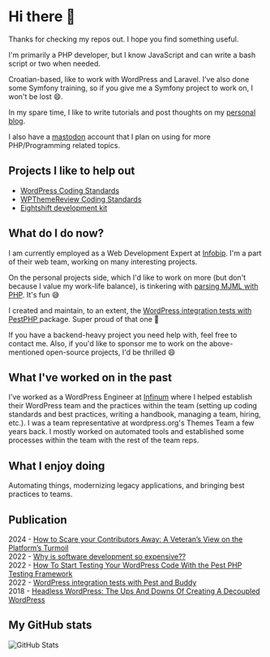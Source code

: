 # Hi there 👋

Thanks for checking my repos out. I hope you find something useful.

I'm primarily a PHP developer, but I know JavaScript and can write a bash script or two when needed.

Croatian-based, like to work with WordPress and Laravel. I've also done some Symfony training, so if you give me a Symfony project to work on, I won't be lost 😄.

In my spare time, I like to write tutorials and post thoughts on my [personal blog](https://madebydenis.com).

I also have a [mastodon](https://phpc.social/@made_by_denis) account that I plan on using for more PHP/Programming related topics.

## Projects I like to help out

- [WordPress Coding Standards](https://github.com/WordPress/WordPress-Coding-Standards)
- [WPThemeReview Coding Standards](https://github.com/WPTT/WPThemeReview)
- [Eightshift development kit](https://infinum.github.io/eightshift-docs/)

## What do I do now?

I am currently employed as a Web Development Expert at [Infobip](https://www.infobip.com). I'm a part of their web team, working on many interesting projects.

On the personal projects side, which I'd like to work on more (but don't because I value my work-life balance), is tinkering with [parsing MJML with PHP](https://github.com/dingo-d/php-mjml-renderer). It's fun 😅

I created and maintain, to an extent, the [WordPress integration tests with PestPHP
](https://github.com/dingo-d/wp-pest-integration-test-setup/) package. Super proud of that one 🙂

If you have a backend-heavy project you need help with, feel free to contact me. Also, if you'd like to sponsor me to work on the above-mentioned open-source projects, I'd be thrilled 😄

## What I've worked on in the past

I've worked as a WordPress Engineer at [Infinum](https://infinum.com) where I helped establish their WordPress team and the practices within the team (setting up coding standards and best practices, writing a handbook, managing a team, hiring, etc.).
I was a team representative at wordpress.org's Themes Team a few years back. I mostly worked on automated tools and established some processes within the team with the rest of the team reps.

## What I enjoy doing

Automating things, modernizing legacy applications, and bringing best practices to teams.

## Publication

2024 - [How to Scare your Contributors Away: A Veteran’s View on the Platform’s Turmoil](https://shiftmag.dev/the-wordpress-drama-automattic-wpengine-4609/)  
2022 - [Why is software development so expensive??](https://madebydenis.com/why-is-software-development-so-expensive/)  
2022 - [How To Start Testing Your WordPress Code With the Pest PHP Testing Framework](https://wptavern.com/how-to-start-testing-your-wordpress-code-with-the-pest-php-testing-framework)  
2022 - [WordPress integration tests with Pest and Buddy](https://buddy.works/guides/wordpress-pest-integration-tests)  
2018 - [Headless WordPress: The Ups And Downs Of Creating A Decoupled WordPress](https://www.smashingmagazine.com/2018/10/headless-wordpress-decoupled/)  

## My GitHub stats

![GitHub Stats](https://github-readme-stats.vercel.app/api?username=dingo-d)
